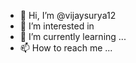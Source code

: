 - 👋 Hi, I’m @vijaysurya12
- 👀 I’m interested in 
- 🌱 I’m currently learning ...
- 📫 How to reach me ...

